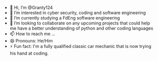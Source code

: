- 👋 Hi, I’m @Granty124
- 👀 I’m interested in cyber security, coding and software engineering
- 🌱 I’m currently studying a FdEng software engineering
- 💞️ I’m looking to collaborate on any upcoming projects that could help me have a better understanding of python and other coding languages
- 📫 How to reach me ...
- 😄 Pronouns: He/Him
- ⚡ Fun fact: I'm a fully qualified classic car mechanic that is now trying his hand at coding.

<!---
Granty124/Granty124 is a ✨ special ✨ repository because its `README.md` (this file) appears on your GitHub profile.
You can click the Preview link to take a look at your changes.
--->

